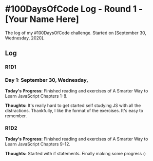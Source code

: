# #100DaysOfCode Log - Round 1 - [Your Name Here]

The log of my #100DaysOfCode challenge. Started on [September 30, Wednesday, 2020].

## Log

### R1D1
### Day 1: September 30, Wednesday,

**Today's Progress**: Finished reading and exercises of A Smarter Way to Learn JavaScript Chapters 1-8.

**Thoughts:** It's really hard to get started self studying JS with all the distractions. Thankfully, I like the format of the exercises. It's easy to remember.

### R1D2
**Today's Progress**: Finished reading and exercises of A Smarter Way to Learn JavaScript Chapters 9-12.

**Thoughts:** Started with if statements. Finally making some progress :)
